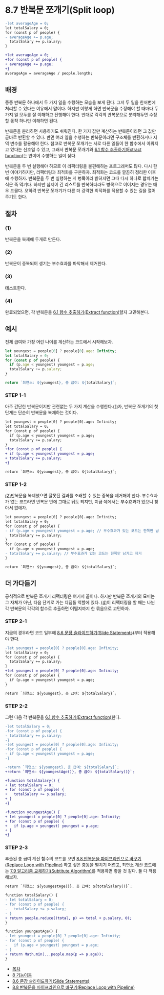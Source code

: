 # 8.7 반복문 쪼개기(Split loop)
``` diff
-let averageAge = 0;
let totalSalary = 0;
for (const p of people) {
- averageAge += p.age;
  totalSalary += p.salary;
}

+let averageAge = 0;
+for (const p of people) {
+ averageAge += p.age;
+}
averageAge = averageAge / people.length;
```
## 배경
종종 반복문 하나에서 두 가지 일을 수행하는 모습을 보게 된다. 그저 두 일을 한꺼번에 처리할 수 있다는 이유에서 말이다. 하지만 이렇게 하면 반복문을 수정해야 할 때마다 두 가지 일 모두를 잘 이해하고 진행해야 한다. 반대로 각각의 반복문으로 분리해두면 수정할 동작 하나만 이해하면 된다.

반복문을 분리하면 사용하기도 쉬워진다. 한 가지 값만 계산하는 반복문이라면 그 값만 곧바로 반환할 수 있다. 반면 여러 일을 수행하는 반복문이라면 구조체를 반환하거나 지역 변수를 활용해야 한다. 참고로 반복문 쪼개기는 서로 다른 일들이 한 함수에서 이뤄지고 있다는 신호일 수 있고, 그래서 반복문 쪼개기와 [6.1 함수 추출하기(Extract function)](https://github.com/wonder13662/refactoring-v2/blob/writing/chapter06/6-1.md)는 연이어 수행하는 일이 잦다.

반복문을 두 번 실행해야 하므로 이 리팩터링을 불편해하는 프로그래머도 많다. 다시 한번 이야기하지만, 리팩터링과 최적화를 구분하자. 최적화는 코드를 깔끔히 정리한 이후에 수행하자. 반복문을 두 번 실행하는 게 병목이라 밝혀지면 그때 다시 하나로 합치기는 식은 죽 먹기다. 하지만 심지어 긴 리스트를 반복하더라도 병목으로 이어지는 경우는 매우 드믈다. 오히려 반복문 쪼개기가 다른 더 강력한 최적화를 적용할 수 있는 길을 열어 주기도 한다.
## 절차
### (1)
반복문을 복제해 두개로 만든다.
### (2)
반복문이 중복되어 생기는 부수효과를 파악해서 제거한다.
### (3)
테스트한다.
### (4)
완료되었으면, 각 반복문을 [6.1 함수 추출하기(Extract function)](https://github.com/wonder13662/refactoring-v2/blob/writing/chapter06/6-1.md)할지 고민해본다.
## 예시
전체 급여와 가장 어린 나이를 계산하는 코드에서 시작해보자.
``` javascript
let youngest = people[0] ? people[0].age: Infinity;
let totalSalary = 0;
for (const p of people) {
  if (p.age < youngest) youngest = p.age;
  totalSalary += p.salary;
}

return `최연소: ${youngest}, 총 급여: ${totalSalary}`;
```
### STEP 1-1
아주 간단한 반복문이지만 관련없는 두 가지 계산을 수행한다.[(1)](https://github.com/wonder13662/refactoring-v2/blob/writing/chapter08/8-7.md#1)자, 반복문 쪼개기의 첫 단계는 단순히 반복문을 복제하는 것이다.
``` diff
let youngest = people[0] ? people[0].age: Infinity;
let totalSalary = 0;
for (const p of people) {
  if (p.age < youngest) youngest = p.age;
  totalSalary += p.salary;
}
+for (const p of people) {
+ if (p.age < youngest) youngest = p.age;
+ totalSalary += p.salary;
+}

return `최연소: ${youngest}, 총 급여: ${totalSalary}`;
```
### STEP 1-2
[(2)](https://github.com/wonder13662/refactoring-v2/blob/writing/chapter08/8-7.md#2)반복문을 복제했으면 잘못된 결과를 초래할 수 있는 중복을 제거해야 한다. 부수효과가 없는 코드라면 반복문 안에 그대로 둬도 되지만, 지금 예에서는 부수효과가 있으니 찾아서 없애자.
``` diff
let youngest = people[0] ? people[0].age: Infinity;
let totalSalary = 0;
for (const p of people) {
- if (p.age < youngest) youngest = p.age; // 부수효과가 있는 코드는 한쪽만 남기고 제거
  totalSalary += p.salary;
}
for (const p of people) {
  if (p.age < youngest) youngest = p.age;
- totalSalary += p.salary; // 부수효과가 있는 코드는 한쪽만 남기고 제거
}

return `최연소: ${youngest}, 총 급여: ${totalSalary}`;
```
## 더 가다듬기
공식적으로 반복문 쪼개기 리팩터링은 여기서 끝이다. 하지만 반복문 쪼개기의 묘미는 그 자체가 아닌, 다음 단계로 가는 디딤돌 역할에 있다. [(4)](https://github.com/wonder13662/refactoring-v2/blob/writing/chapter08/8-7.md#4)이 리팩터링을 할 때는 나뉜 각 반복문의 각각의 함수로 추출하면 어떨지까지 한 묶음으로 고민하자.
### STEP 2-1
지금의 경우라면 코드 일부에 [8.6 문장 슬라이드하기(Slide Statements)](https://github.com/wonder13662/refactoring-v2/blob/writing/chapter08/8-6.md)부터 적용해야 한다.
``` diff
-let youngest = people[0] ? people[0].age: Infinity;
let totalSalary = 0;
for (const p of people) {
  totalSalary += p.salary;
}
+let youngest = people[0] ? people[0].age: Infinity;
for (const p of people) {
  if (p.age < youngest) youngest = p.age;
}

return `최연소: ${youngest}, 총 급여: ${totalSalary}`;
```
### STEP 2-2
그런 다음 각 반복문을 [6.1 함수 추출하기(Extract function)](https://github.com/wonder13662/refactoring-v2/blob/writing/chapter06/6-1.md)한다.
``` diff
-let totalSalary = 0;
-for (const p of people) {
- totalSalary += p.salary;
-}
-let youngest = people[0] ? people[0].age: Infinity;
-for (const p of people) {
- if (p.age < youngest) youngest = p.age;
-}

-return `최연소: ${youngest}, 총 급여: ${totalSalary}`;
+return `최연소: ${youngestAge()}, 총 급여: ${totalSalary()}`;

+function totalSalary() {
+ let totalSalary = 0;
+ for (const p of people) {
+   totalSalary += p.salary;
+ }
+}

+function youngestAge() {
+ let youngest = people[0] ? people[0].age: Infinity;
+ for (const p of people) {
+   if (p.age < youngest) youngest = p.age;
+ }
+}
```
### STEP 2-3
추출된 총 급여 계산 함수의 코드를 보면 [8.8 반복문을 파이프라인으로 바꾸기(Replace Loop with Pipeline)](https://github.com/wonder13662/refactoring-v2/blob/writing/chapter08/8-8.md) 하고 싶은 충동을 떨치기 어렵고, 최연소 계산 코드에는 [7.9 알고리즘 교체하기(Subtitute Algorithm)](https://github.com/wonder13662/refactoring-v2/blob/writing/chapter07/7-9.md)를 적용하면 좋을 것 같다. 둘 다 적용해보자.
``` diff
return `최연소: ${youngestAge()}, 총 급여: ${totalSalary()}`;

function totalSalary() {
- let totalSalary = 0;
- for (const p of people) {
-   totalSalary += p.salary;
- }
+ return people.reduce((total, p) => total + p.salary, 0);
}

function youngestAge() {
- let youngest = people[0] ? people[0].age: Infinity;
- for (const p of people) {
-   if (p.age < youngest) youngest = p.age;
- }
+ return Math.min(...people.map(p => p.age));
}
```

- [목차](https://github.com/wonder13662/refactoring-v2/blob/writing/README.md)
- [8 기능이동](https://github.com/wonder13662/refactoring-v2/blob/writing/chapter08)
- [8.6 문장 슬라이드하기(Slide Statements)](https://github.com/wonder13662/refactoring-v2/blob/writing/chapter08/8-6.md)
- [8.8 반복문을 파이프라인으로 바꾸기(Replace Loop with Pipeline)](https://github.com/wonder13662/refactoring-v2/blob/writing/chapter08/8-8.md)
